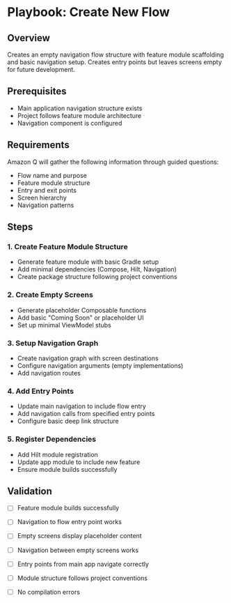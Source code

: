 # Playbook: Create New Flow

## Overview
Creates an empty navigation flow structure with feature module scaffolding and basic navigation setup. Creates entry points but leaves screens empty for future development.

## Prerequisites
- Main application navigation structure exists
- Project follows feature module architecture
- Navigation component is configured

## Requirements
Amazon Q will gather the following information through guided questions:
- Flow name and purpose
- Feature module structure
- Entry and exit points
- Screen hierarchy
- Navigation patterns

## Steps

### 1. Create Feature Module Structure
- Generate feature module with basic Gradle setup
- Add minimal dependencies (Compose, Hilt, Navigation)
- Create package structure following project conventions

### 2. Create Empty Screens
- Generate placeholder Composable functions
- Add basic "Coming Soon" or placeholder UI
- Set up minimal ViewModel stubs

### 3. Setup Navigation Graph
- Create navigation graph with screen destinations
- Configure navigation arguments (empty implementations)
- Add navigation routes

### 4. Add Entry Points
- Update main navigation to include flow entry
- Add navigation calls from specified entry points
- Configure basic deep link structure

### 5. Register Dependencies
- Add Hilt module registration
- Update app module to include new feature
- Ensure module builds successfully

## Validation
- [ ] Feature module builds successfully
- [ ] Navigation to flow entry point works
- [ ] Empty screens display placeholder content
- [ ] Navigation between empty screens works
- [ ] Entry points from main app navigate correctly
- [ ] Module structure follows project conventions
- [ ] No compilation errors


